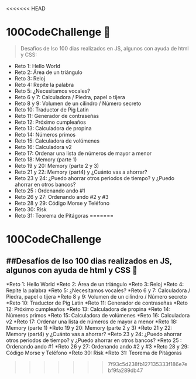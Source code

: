 <<<<<<< HEAD
# 100CodeChallenge 💚
> Desafíos de lso 100 dias realizados en JS, algunos con ayuda de html y CSS:

* Reto 1: Hello World
* Reto 2: Área de un triángulo
* Reto 3: Reloj
* Reto 4: Repite la palabra
* Reto 5: ¿Necesitamos vocales?
* Reto 6 y 7: Calculadora / Piedra, papel o tijera
* Reto 8 y 9: Volumen de un cilindro / Número secreto
* Reto 10: Traductor de Pig Latin
* Reto 11: Generador de contraseñas
* Reto 12: Próximo cumpleaños
* Reto 13: Calculadora de propina
* Reto 14: Números primos
* Reto 15: Calculadora de volúmenes
* Reto 16: Calculadora v2
* Reto 17: Ordenar una lista de números de mayor a menor
* Reto 18: Memory (parte 1)
* Reto 19 y 20: Memory (parte 2 y 3)
* Reto 21 y 22: Memory (part4) y ¿Cuánto vas a ahorrar?
* Reto 23 y 24: ¿Puedo ahorrar otros periodos de tiempo? y ¿Puedo ahorrar en otros bancos?
* Reto 25 : Ordenando ando #1
* Reto 26 y 27: Ordenando ando #2 y #3
* Reto 28 y 29: Código Morse y Teléfono
* Reto 30: Risk
* Reto 31: Teorema de Pitágoras
=======
# 100CodeChallenge
##Desafíos de lso 100 dias realizados en JS, algunos con ayuda de html y CSS 💚
---
*Reto 1: Hello World
*Reto 2: Área de un triángulo
*Reto 3: Reloj
*Reto 4: Repite la palabra
*Reto 5: ¿Necesitamos vocales?
*Reto 6 y 7: Calculadora / Piedra, papel o tijera
*Reto 8 y 9: Volumen de un cilindro / Número secreto
*Reto 10: Traductor de Pig Latin
*Reto 11: Generador de contraseñas
*Reto 12: Próximo cumpleaños
*Reto 13: Calculadora de propina
*Reto 14: Números primos
*Reto 15: Calculadora de volúmenes
*Reto 16: Calculadora v2
*Reto 17: Ordenar una lista de números de mayor a menor
*Reto 18: Memory (parte 1)
*Reto 19 y 20: Memory (parte 2 y 3)
*Reto 21 y 22: Memory (part4) y ¿Cuánto vas a ahorrar?
*Reto 23 y 24: ¿Puedo ahorrar otros periodos de tiempo? y ¿Puedo ahorrar en otros bancos?
*Reto 25 : Ordenando ando #1
*Reto 26 y 27: Ordenando ando #2 y #3
*Reto 28 y 29: Código Morse y Teléfono
*Reto 30: Risk
*Reto 31: Teorema de Pitágoras
>>>>>>> 7f93c5d238fb127135333f186e7ebf9fa289db47
